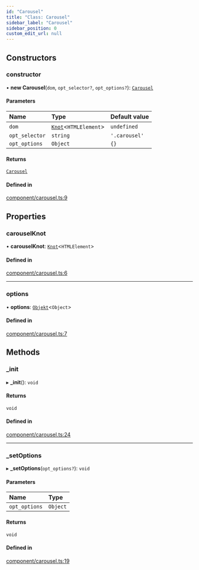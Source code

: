 ```yaml
---
id: "Carousel"
title: "Class: Carousel"
sidebar_label: "Carousel"
sidebar_position: 0
custom_edit_url: null
---
```


## Constructors

### constructor

• **new Carousel**(`dom`, `opt_selector?`, `opt_options?`): [`Carousel`](Carousel.md)

#### Parameters

| Name | Type | Default value |
| :------ | :------ | :------ |
| `dom` | [`Knot`](Knot.md)\<`HTMLElement`\> | `undefined` |
| `opt_selector` | `string` | `'.carousel'` |
| `opt_options` | `Object` | `{}` |

#### Returns

[`Carousel`](Carousel.md)

#### Defined in

[component/carousel.ts:9](https://github.com/siposdani87/sui-js/blob/9aff0f0/src/component/carousel.ts#L9)

## Properties

### carouselKnot

• **carouselKnot**: [`Knot`](Knot.md)\<`HTMLElement`\>

#### Defined in

[component/carousel.ts:6](https://github.com/siposdani87/sui-js/blob/9aff0f0/src/component/carousel.ts#L6)

___

### options

• **options**: [`Objekt`](Objekt.md)\<`Object`\>

#### Defined in

[component/carousel.ts:7](https://github.com/siposdani87/sui-js/blob/9aff0f0/src/component/carousel.ts#L7)

## Methods

### \_init

▸ **_init**(): `void`

#### Returns

`void`

#### Defined in

[component/carousel.ts:24](https://github.com/siposdani87/sui-js/blob/9aff0f0/src/component/carousel.ts#L24)

___

### \_setOptions

▸ **_setOptions**(`opt_options?`): `void`

#### Parameters

| Name | Type |
| :------ | :------ |
| `opt_options` | `Object` |

#### Returns

`void`

#### Defined in

[component/carousel.ts:19](https://github.com/siposdani87/sui-js/blob/9aff0f0/src/component/carousel.ts#L19)
